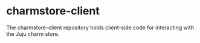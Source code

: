 # charmstore-client

The charmstore-client repository holds client-side code for interacting
with the Juju charm store.
